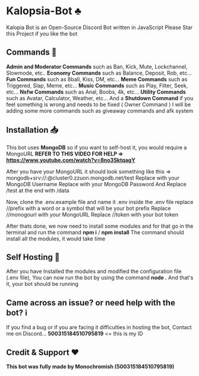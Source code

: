 # Kalopsia-Bot ♣️
Kalopia Bot is an Open-Source Discord Bot written in JavaScript
Please Star this Project if you like the bot

## Commands 🤖
**Admin and Moderator Commands** such as Ban, Kick, Mute, Lockchannel, Slowmode, etc..
**Economy Commands** such as Balance, Deposit, Rob, etc...
**Fun Commands** such as 8ball, Kiss, DM, etc...
**Meme Commands** such as Triggered, Slap, Meme, etc...
**Music Commands** such as Play, Filter, Seek, etc...
**Nsfw Commands** such as Anal, Boobs, 4k, etc...
**Utility Commands** such as Avatar, Calculator, Weather, etc...
And a **Shutdown Command** if you feel something is wrong and needs to be fixed ( Owner Command )
I will be adding some more commands such as giveaway commands and afk system

## Installation 📥

This bot uses **MongoDB** so if you want to self-host it, you would require a MongoURL
**REFER TO THIS VIDEO FOR HELP => https://www.youtube.com/watch?v=8no3SktqagY**

After you have your MongoURL
it should look something like this => mongodb+srv://<username>:<password>@cluster0.zzuon.mongodb.net/test
Replace <username> with your MongoDB Username
Replace <password> with your MongoDB Password
And Replace /test at the end with /data
  
Now, clone the .env.example file and name it .env
inside the .env file replace //prefix with a word or a symbol that will be your bot prefix 
Replace //monogourl with your MongoURL
Replace //token with your bot token

After thats done, we now need to install some modules and for that go in the terminal and run the command **npm i** / **npm install**
The command should install all the modules, it would take time

## Self Hosting 🚩

After you have Installed the modules and modified the configuration file (.env file), You can now run the bot by using the command **node .**
And that's it, your bot should be running

## Came across an issue? or need help with the bot? ℹ️

If you find a bug or if you are facing it difficulties in hosting the bot, Contact me on Discord... **500315184510795819** <= this is my ID

## Credit & Support ❤️

**This bot was fully made by Monochromish (500315184510795819)**
